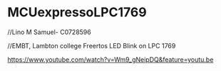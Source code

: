 #  MCUexpressoLPC1769

//Lino M Samuel- C0728596

//EMBT, Lambton college
Freertos LED Blink on LPC 1769


https://www.youtube.com/watch?v=Wm9_gNeipDQ&feature=youtu.be



